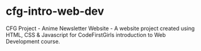 # cfg-intro-web-dev
CFG Project - Anime Newsletter Website - A website project created using HTML, CSS &amp; Javascript for CodeFirstGirls introduction to Web Development course.
